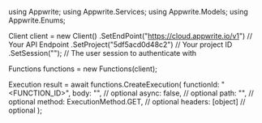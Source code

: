 using Appwrite;
using Appwrite.Services;
using Appwrite.Models;
using Appwrite.Enums;

Client client = new Client()
    .SetEndPoint("https://cloud.appwrite.io/v1") // Your API Endpoint
    .SetProject("5df5acd0d48c2") // Your project ID
    .SetSession(""); // The user session to authenticate with

Functions functions = new Functions(client);

Execution result = await functions.CreateExecution(
    functionId: "<FUNCTION_ID>",
    body: "<BODY>", // optional
    async: false, // optional
    path: "<PATH>", // optional
    method: ExecutionMethod.GET, // optional
    headers: [object] // optional
);